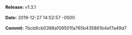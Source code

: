 **Release:** 
v1.3.1
<br><br>**Date:** 
2019-12-27 14:52:57 -0500
<br><br>**Commit:** 
7bcb6cb0398a109501fa765b435861b4ef7a49d7

